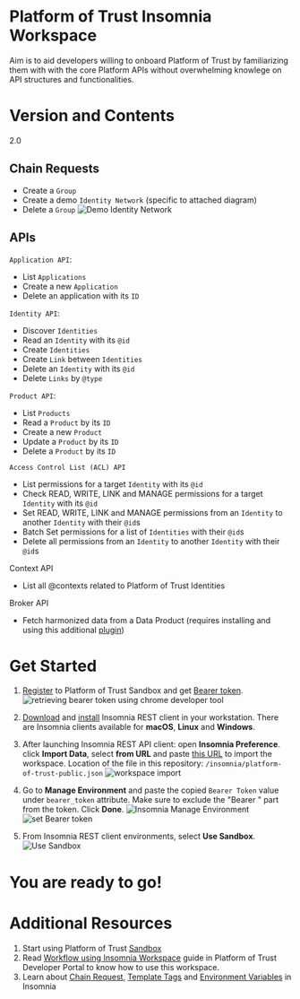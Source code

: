 # Platform of Trust Insomnia Workspace
Aim is to aid developers willing to onboard Platform of Trust by familiarizing them with with the core Platform APIs without overwhelming knowlege on API structures and functionalities.

# Version and Contents
2.0

## Chain Requests

- Create a `Group`
- Create a demo `Identity Network` (specific to attached diagram)
- Delete a `Group`
![Demo Identity Network](https://developer.oftrust.net/media/images/Insomnia-Demo-Identity_Network_-_Identity_Netw.width-800_1Mu5mgr.jpg)

## APIs

`Application API`:
- List `Applications`
- Create a new `Application`
- Delete an application with its `ID`

`Identity API`:
- Discover `Identities`
- Read an `Identity` with its `@id`
- Create `Identities`
- Create `Link` between `Identities`
- Delete an `Identity` with its `@id`
- Delete `Links` by `@type`

`Product API`:
- List `Products`
- Read a `Product` by its `ID`
- Create a new `Product`
- Update a `Product` by its `ID`
- Delete a `Product` by its `ID`

`Access Control List (ACL) API`
- List permissions for a target `Identity` with its `@id`
- Check READ, WRITE, LINK and MANAGE permissions for a target `Identity` with its `@id`
- Set READ, WRITE, LINK and MANAGE permissions from an `Identity` to another `Identity` with their `@id`s
- Batch Set permissions for a list of `Identities` with their `@id`s
- Delete all permissions from an `Identity` to another `Identity` with their `@id`s

Context API
- List all @contexts related to Platform of Trust Identities

Broker API
- Fetch harmonized data from a Data Product
(requires installing and using this additional [plugin](https://insomnia.rest/plugins/@platform-of-trust/insomnia-plugin-platform-of-trust))

# Get Started

1. [Register](https://login-sandbox.oftrust.net/) to Platform of Trust Sandbox and get [Bearer token](https://developer.oftrust.net/guides/get-bearer-token/#how-to-get-bearer-token). 
![retrieving bearer token using chrome developer tool](https://developer.oftrust.net/media/images/Screen_Shot_2020-04-15_at_11.48.52.width-800.png)

2. [Download](https://insomnia.rest/download/)  and [install](https://support.insomnia.rest/article/23-installation)  Insomnia REST client in your workstation. There are Insomnia clients available for **macOS**, **Linux** and **Windows**.

3. After launching Insomnia REST API client: open **Insomnia Preference**. click  **Import Data**, select **from URL** and paste [this URL](https://raw.githubusercontent.com/PlatformOfTrust/rest-client-packages/master/insomnia/platform-of-trust-public.json) to import the workspace.
Location of the file in this repository: `/insomnia/platform-of-trust-public.json`
![workspace import](https://developer.oftrust.net/media/images/tools-insomnia-importworkspace.width-800.png)

4. Go to **Manage Environment** and paste the copied `Bearer Token` value under `bearer_token` attribute. Make sure to exclude the "Bearer " part from the token. Click **Done**.
![Insomnia Manage Environment](https://developer.oftrust.net/media/images/insomnia4.width-500.png)
![set Bearer token](https://developer.oftrust.net/media/images/insomnia5.width-500.png)

5. From Insomnia REST client environments, select **Use Sandbox**.
![Use Sandbox](https://developer.oftrust.net/media/images/insomnia6.width-500.png)

# You are ready to go!

# Additional Resources

1. Start using Platform of Trust [Sandbox](https://world-sandbox.oftrust.net/api/login)
2. Read [Workflow using Insomnia Workspace](https://developer.oftrust.net/guides/workflow-using-insomnia-workspace/) guide in Platform of Trust Developer Portal to know how to use this workspace.
3. Learn about [Chain Request](https://support.insomnia.rest/article/43-chaining-requests), [Template Tags](https://support.insomnia.rest/article/40-template-tags) and [Environment Variables](https://support.insomnia.rest/article/18-environment-variables) in Insomnia
